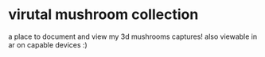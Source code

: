 # virutal mushroom collection

a place to document and view my 3d mushrooms captures!
also viewable in ar on capable devices :)
